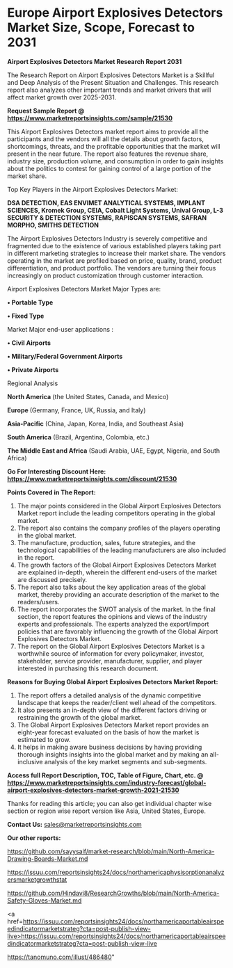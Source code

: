 # Europe Airport Explosives Detectors Market Size, Scope, Forecast to 2031

<strong>Airport Explosives Detectors Market Research Report 2031</strong>

The Research Report on Airport Explosives Detectors Market is a Skillful and Deep Analysis of the Present Situation and Challenges. This research report also analyzes other important trends and market drivers that will affect market growth over 2025-2031.

<strong>Request Sample Report @ <a href=https://www.marketreportsinsights.com/sample/21530>https://www.marketreportsinsights.com/sample/21530</a></strong>

This Airport Explosives Detectors market report aims to provide all the participants and the vendors will all the details about growth factors, shortcomings, threats, and the profitable opportunities that the market will present in the near future. The report also features the revenue share, industry size, production volume, and consumption in order to gain insights about the politics to contest for gaining control of a large portion of the market share.

Top Key Players in the Airport Explosives Detectors Market:

<strong>DSA DETECTION, EAS ENVIMET ANALYTICAL SYSTEMS, IMPLANT SCIENCES, Kromek Group, CEIA, Cobalt Light Systems, Unival Group, L-3 SECURITY & DETECTION SYSTEMS, RAPISCAN SYSTEMS, SAFRAN MORPHO, SMITHS DETECTION</strong>

The Airport Explosives Detectors Industry is severely competitive and fragmented due to the existence of various established players taking part in different marketing strategies to increase their market share. The vendors operating in the market are profiled based on price, quality, brand, product differentiation, and product portfolio. The vendors are turning their focus increasingly on product customization through customer interaction.

Airport Explosives Detectors Market Major Types are:

<strong>• Portable Type

• Fixed Type</strong>

Market Major end-user applications :

<strong>• Civil Airports

• Military/Federal Government Airports

• Private Airports</strong>

Regional Analysis

</u><strong><b>North America</b></strong> (the United States, Canada, and Mexico)

<strong><b>Europe </b></strong>(Germany, France, UK, Russia, and Italy)

<strong><b>Asia-Pacific</b></strong> (China, Japan, Korea, India, and Southeast Asia)

<strong><b>South America</b></strong> (Brazil, Argentina, Colombia, etc.)

<strong><b>The Middle East and Africa</b></strong> (Saudi Arabia, UAE, Egypt, Nigeria, and South Africa)

<strong>Go For Interesting Discount Here: <a href=https://www.marketreportsinsights.com/discount/21530>https://www.marketreportsinsights.com/discount/21530</a></strong>

<strong>Points Covered in The Report:</strong>
<ol>
  <li>The major points considered in the Global Airport Explosives Detectors Market report include the leading competitors operating in the global market.</li>
  <li>The report also contains the company profiles of the players operating in the global market.</li>
  <li>The manufacture, production, sales, future strategies, and the technological capabilities of the leading manufacturers are also included in the report.</li>
  <li>The growth factors of the Global Airport Explosives Detectors Market are explained in-depth, wherein the different end-users of the market are discussed precisely.</li>
  <li>The report also talks about the key application areas of the global market, thereby providing an accurate description of the market to the readers/users.</li>
  <li>The report incorporates the SWOT analysis of the market. In the final section, the report features the opinions and views of the industry experts and professionals. The experts analyzed the export/import policies that are favorably influencing the growth of the Global Airport Explosives Detectors Market.</li>
  <li>The report on the Global Airport Explosives Detectors Market is a worthwhile source of information for every policymaker, investor, stakeholder, service provider, manufacturer, supplier, and player interested in purchasing this research document.</li>
</ol>
<strong>Reasons for Buying Global Airport Explosives Detectors Market Report:</strong>

<ol>
  <li>The report offers a detailed analysis of the dynamic competitive landscape that keeps the reader/client well ahead of the competitors.</li>
  <li>It also presents an in-depth view of the different factors driving or restraining the growth of the global market.</li>
  <li>The Global Airport Explosives Detectors Market report provides an eight-year forecast evaluated on the basis of how the market is estimated to grow.</li>
  <li>It helps in making aware business decisions by having providing thorough insights insights into the global market and by making an all-inclusive analysis of the key market segments and sub-segments.</li>
</ol>
<strong>Access full Report Description, TOC, Table of Figure, Chart, etc. @ <a href=https://www.marketreportsinsights.com/industry-forecast/global-airport-explosives-detectors-market-growth-2021-21530>https://www.marketreportsinsights.com/industry-forecast/global-airport-explosives-detectors-market-growth-2021-21530</a></strong>


Thanks for reading this article; you can also get individual chapter wise section or region wise report version like Asia, United States, Europe.

<strong>Contact Us:</strong>
sales@marketreportsinsights.com

<strong>Our other reports:</strong>

<a href=https://github.com/sayysaif/market-research/blob/main/North-America-Drawing-Boards-Market.md>https://github.com/sayysaif/market-research/blob/main/North-America-Drawing-Boards-Market.md</a>

<a href=https://issuu.com/reportsinsights24/docs/northamericaphysisorptionanalyzersmarketgrowthstat>https://issuu.com/reportsinsights24/docs/northamericaphysisorptionanalyzersmarketgrowthstat</a>

<a href=https://github.com/Hindavi8/ResearchGrowths/blob/main/North-America-Safety-Gloves-Market.md>https://github.com/Hindavi8/ResearchGrowths/blob/main/North-America-Safety-Gloves-Market.md</a>

<a href=https://issuu.com/reportsinsights24/docs/northamericaportableairspeedindicatormarketstrateg?cta=post-publish-view-live>https://issuu.com/reportsinsights24/docs/northamericaportableairspeedindicatormarketstrateg?cta=post-publish-view-live</a>

<a href=https://tanomuno.com/illust/486480>https://tanomuno.com/illust/486480</a>"
